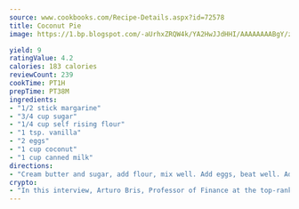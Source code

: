 ```yaml
---
source: www.cookbooks.com/Recipe-Details.aspx?id=72578
title: Coconut Pie
image: https://1.bp.blogspot.com/-aUrhxZRQW4k/YA2HwJJdHHI/AAAAAAAABgY/z2R8OXCxqDoBQtRn-q-fHG8g9_G4G1HBwCLcBGAsYHQ/s320/13.png

yield: 9
ratingValue: 4.2
calories: 183 calories
reviewCount: 239
cookTime: PT1H
prepTime: PT38M
ingredients:
- "1/2 stick margarine"
- "3/4 cup sugar"
- "1/4 cup self rising flour"
- "1 tsp. vanilla"
- "2 eggs"
- "1 cup coconut"
- "1 cup canned milk"
directions:
- "Cream butter and sugar, add flour, mix well. Add eggs, beat well. Add coconut, milk and vanilla. Mix well. Pour into greased pie plate and bake at 300 degrees for 45 minutes until golden brown. Let set about 10 minutes before serving."
crypto:
- "In this interview, Arturo Bris, Professor of Finance at the top-ranked business school IMD in Switzerland, analyses the risks associated with bitcoin."
---
```

